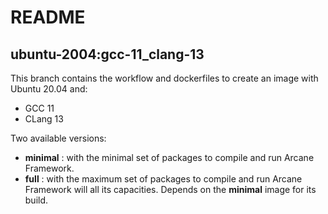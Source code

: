 # README
## ubuntu-2004:gcc-11_clang-13

This branch contains the workflow and dockerfiles to create an
image with Ubuntu 20.04 and:
- GCC 11
- CLang 13

Two available versions:
- **minimal** : with the minimal set of packages to compile and 
  run Arcane Framework.
- **full** : with the maximum set of packages to compile and run
  Arcane Framework will all its capacities. Depends on the
  **minimal** image for its build.
